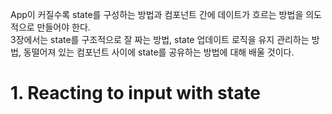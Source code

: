 App이 커질수록 state를 구성하는 방법과 컴포넌트 간에 데이트가 흐르는 방법을 의도적으로 만들어야 한다.  
3장에서는 state를 구조적으로 잘 짜는 방법, state 업데이트 로직을 유지 관리하는 방법, 동떨어져 있는 컴포넌트 사이에 state를 공유하는 방법에 대해 배울 것이다.

# 1. Reacting to input with state
